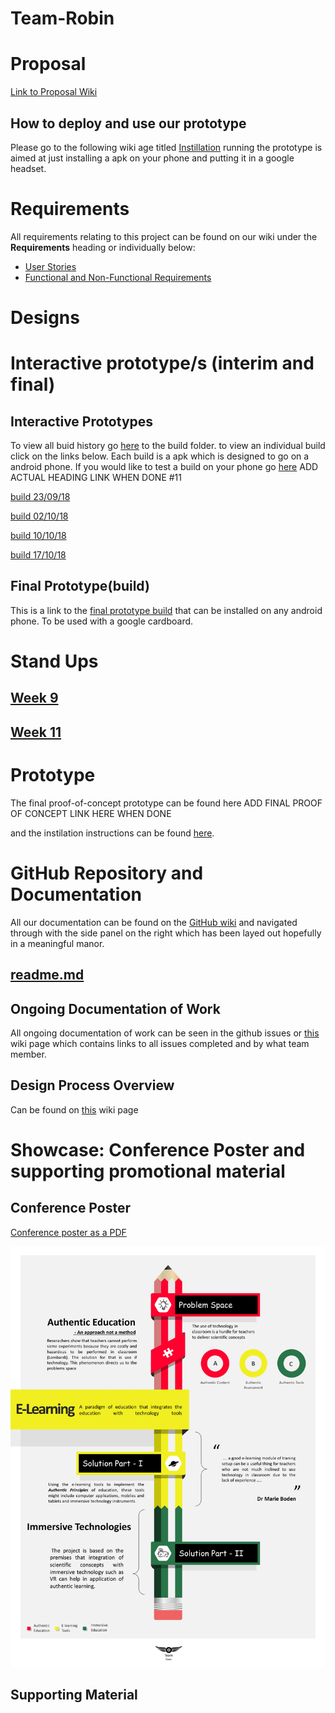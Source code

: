 # Team-Robin
# Proposal
[Link to Proposal Wiki](https://github.com/deco3500-2018/Team-Robin/wiki/Proposal)

## How to deploy and use our prototype
Please go to the following wiki age titled [Instillation](https://github.com/deco3500-2018/Team-Robin/wiki/Installation)
running the prototype is aimed at just installing a apk on your phone and putting it in a google headset.

# Requirements
All requirements relating to this project can be found on our wiki under the **Requirements** heading or individually below:
 - [User Stories](https://github.com/deco3500-2018/Team-Robin/wiki/User-Stories)
 - [Functional and Non-Functional Requirements](https://github.com/deco3500-2018/Team-Robin/wiki/Functional-and-Non-Functional)
# Designs
# Interactive prototype/s (interim and final)
## Interactive Prototypes
To view all buid history go [here](https://github.com/deco3500-2018/Team-Robin/tree/master/Builds) to the build folder. to view an individual build click on the links below. Each build is a apk which is designed to go on a android phone. If you would like to test a build on your phone go [here](https://github.com/deco3500-2018/Team-Robin/wiki/Installation) ADD ACTUAL HEADING LINK WHEN DONE #11
  
  
[build 23/09/18](https://github.com/deco3500-2018/Team-Robin/blob/master/Builds/23-09-18%20-%20build.apk)
 
 
[build 02/10/18](https://github.com/deco3500-2018/Team-Robin/blob/master/Builds/02-10-18-build.apk)


[build 10/10/18](https://github.com/deco3500-2018/Team-Robin/blob/master/Builds/10-10-18%20build.apk)

[build 17/10/18](https://github.com/deco3500-2018/Team-Robin/blob/master/Builds/17-10-18%20build.apk)

## Final Prototype(build)
This is a link to the [final prototype build](https://github.com/deco3500-2018/Team-Robin/blob/master/Builds/17-10-18%20build.apk) that can be installed on any android phone. To be used with a google cardboard.

# Stand Ups
## [Week 9](https://github.com/deco3500-2018/Team-Robin/wiki/Stand-Up-Week-9)
## [Week 11](https://github.com/deco3500-2018/Team-Robin/wiki/Stand-Up-Week-11)
# Prototype
The final proof-of-concept prototype can be found here ADD FINAL PROOF OF CONCEPT LINK HERE WHEN DONE

and the instilation instructions can be found [here](https://github.com/deco3500-2018/Team-Robin/wiki/Installation).
  
# GitHub Repository and Documentation
All our documentation can be found on the [GitHub wiki](https://github.com/deco3500-2018/Team-Robin/wiki) and navigated through with the side panel on the right which has been layed out hopefully in a meaningful manor.
## [readme.md](https://github.com/deco3500-2018/Team-Robin/blob/master/README.md)

## Ongoing Documentation of Work
All ongoing documentation of work can be seen in the github issues or [this](https://github.com/deco3500-2018/Team-Robin/wiki/Ongoing-Documentation-of-Work) wiki page which contains links to all issues completed and by what team member.

## Design Process Overview
Can be found on [this]() wiki page
# Showcase: Conference Poster and supporting promotional material
## Conference Poster
[Conference poster as a PDF](https://github.com/deco3500-2018/Team-Robin/blob/master/Documents/Presentation2.pdf)

![](https://github.com/deco3500-2018/Team-Robin/blob/master/Documents/conferencePosterImage.jpg)
## Supporting Material
